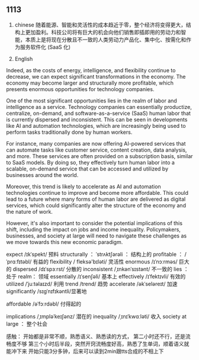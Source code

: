 ## 1113


1. chinese
随着能源、智能和灵活性的成本趋近于零，整个经济将变得更大，结构上更加盈利。科技公司将有巨大的机会向他们销售即插即用的劳动力和智能，本质上是将现在分散且不一致的人类劳动力产品化、集中化、按需化和作为服务软件化 (SaaS 化)



2. English

Indeed, as the costs of energy, intelligence, and flexibility continue to decrease, we can expect significant transformations in the economy. The economy may become larger and structurally more profitable, which presents enormous opportunities for technology companies.

One of the most significant opportunities lies in the realm of labor and intelligence as a service. Technology companies can essentially productize, centralize, on-demand, and software-as-a-service (SaaS) human labor that is currently dispersed and inconsistent. This can be seen in developments like AI and automation technologies, which are increasingly being used to perform tasks traditionally done by human workers. 

For instance, many companies are now offering AI-powered services that can automate tasks like customer service, content creation, data analysis, and more. These services are often provided on a subscription basis, similar to SaaS models. By doing so, they effectively turn human labor into a scalable, on-demand service that can be accessed and utilized by businesses around the world.

Moreover, this trend is likely to accelerate as AI and automation technologies continue to improve and become more affordable. This could lead to a future where many forms of human labor are delivered as digital services, which could significantly alter the structure of the economy and the nature of work.

However, it's also important to consider the potential implications of this shift, including the impact on jobs and income inequality. Policymakers, businesses, and society at large will need to navigate these challenges as we move towards this new economic paradigm.

expect /ɪkˈspekt/ 预料
structurally ： ˈstrʌktʃərəli ： 结构上的
profitable ： /ˈprɑːfɪtəbl/ 有益的
flexibility / fleksə'bɪləti/ 灵活性
enormous /ɪˈnɔːrməs/  巨大的
dispersed /dɪˈspɜːrst/ 分散的
inconsistent /ˌɪnkənˈsɪstənt/ 不一致的
lies ： 处于
realm： 领域 
essentially /ɪˈsenʃəli/ 基本上
effectively /ɪˈfektɪvli/ 有效的
utilized /ˈjuːtəlaɪzd/ 利用
trend /trend/ 趋势
accelerate /əkˈseləreɪt/ 加速
significantly /sɪɡˈnɪfɪkəntli/显著地

affordable /əˈfɔːrdəbl/ 付得起的

implications /ˌɪmpləˈkeɪʃənz/ 潜在的
inequality /ˌɪnɪˈkwɑːləti/ 收入
society at large ： 整个社会


感触：
开始都是非常不顺，熟悉语义、熟悉读的方式，
第二小时还不行，还是流畅度不够
第三个小时后半段，突然开窍流畅度好高，熟悉了生单词，顺着语义就能冲下来
开始只能3分多钟，后来可以读到2min跟tts合成的不相上下